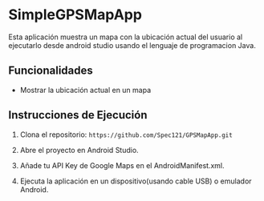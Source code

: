 # SimpleGPSMapApp

Esta aplicación muestra un mapa con la ubicación actual del usuario al ejecutarlo desde android studio usando el lenguaje de programacion Java.

## Funcionalidades

- Mostrar la ubicación actual en un mapa

## Instrucciones de Ejecución

1. Clona el repositorio: `https://github.com/Spec121/GPSMapApp.git`

2. Abre el proyecto en Android Studio.

3. Añade tu API Key de Google Maps en el AndroidManifest.xml.

4. Ejecuta la aplicación en un dispositivo(usando cable USB) o emulador Android.
   
